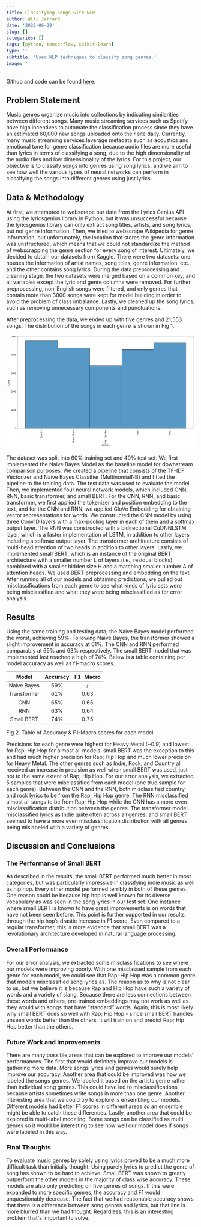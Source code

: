 ```yaml
---
title: Classifying Songs with NLP
author: Will Jarrard
date: '2022-06-29'
slug: []
categories: []
tags: [python, tensorflow, scikit-learn]
type: ''
subtitle: 'Used NLP techniques to classify song genres.'
image: ''
---
```


Github and code can be found [here](https://github.com/wejarrard/classifying_songs_with_nlp).

## Problem Statement 

Music genres organize music into collections by indicating similarities between different songs. Many music streaming services such as Spotify have high incentives to automate the classification process since they have an estimated 60,000 new songs uploaded onto their site daily. Currently, many music streaming services leverage metadata such as acoustics and emotional tone for genre classification because audio files are more useful than lyrics in terms of classifying a song, due to the high dimensionality of the audio files and low dimensionality of the lyrics. For this project, our objective is to classify songs into genres using song lyrics, and we aim to see how well the various types of neural networks can perform in classifying the songs into different genres using just lyrics. 

## Data & Methodology 

At first, we attempted to webscrape our data from the Lyrics Genius API using the lyricsgenius library in Python, but it was unsuccessful because the lyricsgenius library can only extract song titles, artists, and song lyrics, but not genre information. Then, we tried to webscrape Wikipedia for genre information, but unfortunately, the location that stores the genre information was unstructured, which means that we could not standardize the method of webscrapping the genre section for every song of interest. Ultimately, we decided to obtain our datasets from Kaggle. There were two datasets: one houses the information of artist names, song titles, genre information, etc., and the other contains song lyrics. During the data preprocessing and cleaning stage, the two datasets were merged based on a common key, and all variables except the lyric and genre columns were removed. For further preprocessing, non-English songs were filtered, and only genres that contain more than 3000 songs were kept for model building in order to avoid the problem of class imbalance. Lastly, we cleaned up the song lyrics, such as removing unnecessary components and punctuations. 

After preprocessing the data, we ended up with five genres and 21,553 songs. The distribution of the songs in each genre is shown in Fig 1. 

![Fig 1. Distribution of songs for each of the five genres.](graph.png "Fig 1. Distribution of songs for each of the five genres.")


The dataset was split into 60% training set and 40% test set. We first implemented the Naive Bayes Model as the baseline model for downstream comparison purposes. We created a pipeline that consists of the TF-IDF Vectorizer and Naive Bayes Classifier (MultinomialNB) and fitted the pipeline to the training data. The test data was used to evaluate the model. Then, we implemented four neural network models, which included CNN, RNN, basic transformer, and small BERT. For the CNN, RNN, and basic transformer, we first applied the tokenizer and position embedding to the text, and for the CNN and RNN, we applied GloVe Embedding for obtaining vector representations for words. We constructed the CNN model by using three Conv1D layers with a max-pooling layer in each of them and a softmax output layer. The RNN was constructed with a bidirectional CuDNNLSTM layer, which is a faster implementation of LSTM, in addition to other layers including a softmax output layer. The transformer architecture consists of multi-head attention of two heads in addition to other layers. Lastly, we implemented small BERT, which is an instance of the original BERT architecture with a smaller number L of layers (i.e., residual blocks) combined with a smaller hidden size H and a matching smaller number A of attention heads. We used BERT preprocessing and embedding on the text. After running all of our models and obtaining predictions, we pulled out misclassifications from each genre to see what kinds of lyric sets were being misclassified and what they were being misclassified as for error analysis. 

## Results 

Using the same training and testing data, the Naive Bayes model performed the worst, achieving 59%. Following Naive Bayes, the transformer showed a slight improvement in accuracy at 61%. The CNN and RNN performed comparably at 65% and 63% respectively. The small BERT model that was implemented last reached a high of 74%. Below is a table containing per model accuracy as well as f1-macro scores. 

|    Model    | Accuracy | F1-Macro |
|:-----------:|:--------:|:--------:|
| Naive Bayes |    59%   |    -/-   |
| Transformer |    61%   |   0.63   |
|     CNN     |    65%   |   0.65   |
|     RNN     |    63%   |   0.64   |
|  Small BERT |    74%   |   0.75   |

Fig 2. Table of Accuracy & F1-Macro scores for each model

Precisions for each genre were highest for Heavy Metal (~0.9) and lowest for Rap; Hip Hop for almost all models. small BERT was the exception to this and had much higher precision for Rap; Hip Hop and much lower precision for Heavy Metal. The other genres such as Indie, Rock, and Country all received an increase in precision as well when small BERT was used, just not to the same extent of Rap; Hip Hop. For our error analysis, we extracted 5 samples that were misclassified from each model (one true sample for each genre). Between the CNN and the RNN, both misclassified country and rock lyrics to be from the Rap; Hip Hop genre. The RNN misclassified almost all songs to be from Rap; Hip Hop while the CNN has a more even misclassification distribution between the genres. The transformer model misclassified lyrics as Indie quite often across all genres, and small BERT seemed to have a more even misclassification distribution with all genres being mislabeled with a variety of genres. 

## Discussion and Conclusions

### The Performance of Small BERT
As described in the results, the small BERT performed much better in most categories, but was particularly impressive in classifying indie music as well as hip hop. Every other model performed terribly in both of these genres. One reason could be because hip hop is well known for its diverse vocabulary as was seen in the song lyrics in our test set. One instance where small BERT is known to have great improvements is on words that have not been seen before. This point is further supported in our results through the hip hop’s drastic increase in F1 score. Even compared to a regular transformer, this is more evidence that small BERT was a revolutionary architecture developed in natural language processing.

### Overall Performance
For our error analysis, we extracted some misclassifications to see where our models were improving poorly. With one misclassed sample from each genre for each model, we could see that Rap; Hip Hop was a common genre that models misclassified song lyrics as.  The reason as to why is not clear to us, but we believe it is because Rap and Hip Hop have such a variety of words and a variety of slang. Because there are less connections between these words and others, pre-trained embeddings may not work as well as they would with songs that have “standard” words. Again, this is most likely why small BERT does so well with Rap; Hip Hop - since small BERT handles unseen words better than the others, it will train on and predict Rap; Hip Hop better than the others. 

### Future Work and Improvements
There are many possible areas that can be explored to improve our models' performances. The first that would definitely improve our models is gathering more data. More songs lyrics and genres would surely help improve our accuracy. Another area that could be improved was how we labeled the songs genres. We labeled it based on the artists genre rather than individual song genres. This could have led to misclassifications because artists sometimes write songs in more than one genre. Another interesting area that we could try to explore is ensembling our models. Different models had better F1 scores in different areas so an ensemble might be able to catch these differences. Lastly, another area that could be explored is multi-label modeling. Some songs can be classified as multi genres so it would be interesting to see how well our model does if songs were labeled in this way.

### Final Thoughts
To evaluate music genres by solely using lyrics proved to be a much more difficult task than initially thought. Using purely lyrics to predict the genre of song has shown to be hard to achieve. Small BERT was shown to greatly outperform the other models in the majority of class wise accuracy. These models are also only predicting on five genres of songs. If this were expanded to more specific genres, the accuracy and F1 would unquestionably decrease. The fact that we had reasonable accuracy shows that there is a difference between song genres and lyrics, but that line is more blurred than we had thought. Regardless, this is an interesting problem that's important to solve.
